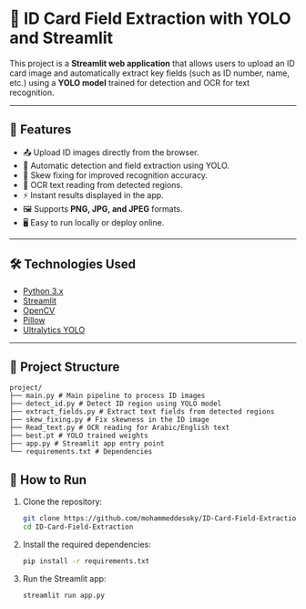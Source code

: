 # 🪪 ID Card Field Extraction with YOLO and Streamlit  

This project is a **Streamlit web application** that allows users to upload an ID card image and automatically extract key fields (such as ID number, name, etc.) using a **YOLO model** trained for detection and OCR for text recognition.  

---

## 🚀 Features  
- 📤 Upload ID images directly from the browser.  
- 🤖 Automatic detection and field extraction using YOLO.  
- 📐 Skew fixing for improved recognition accuracy.  
- 🔎 OCR text reading from detected regions.  
- ⚡ Instant results displayed in the app.  
- 🖼️ Supports **PNG, JPG, and JPEG** formats.  
- 🖥️ Easy to run locally or deploy online.  

---

## 🛠️ Technologies Used  
- [Python 3.x](https://www.python.org/)  
- [Streamlit](https://streamlit.io/)  
- [OpenCV](https://opencv.org/)  
- [Pillow](https://pypi.org/project/Pillow/)  
- [Ultralytics YOLO](https://github.com/ultralytics/ultralytics)  

---

## 📂 Project Structure

```
project/
├── main.py # Main pipeline to process ID images
├── detect_id.py # Detect ID region using YOLO model
├── extract_fields.py # Extract text fields from detected regions
├── skew_fixing.py # Fix skewness in the ID image
├── Read_text.py # OCR reading for Arabic/English text
├── best.pt # YOLO trained weights
├── app.py # Streamlit app entry point
└── requirements.txt # Dependencies
```

## 🚀 How to Run

1. Clone the repository:
   ```bash
   git clone https://github.com/mohammeddesoky/ID-Card-Field-Extraction.git
   cd ID-Card-Field-Extraction
   
2. Install the required dependencies:
    ```bash
    pip install -r requirements.txt

3. Run the Streamlit app:
    ```bash
    streamlit run app.py